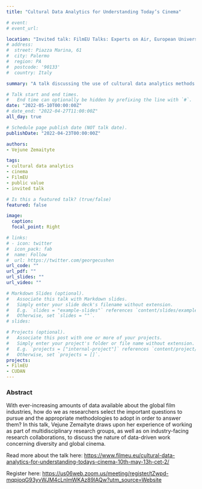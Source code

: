 ```yaml
---
title: "Cultural Data Analytics for Understanding Today’s Cinema"

# event: 
# event_url: 

location: "Invited talk: FilmEU Talks: Experts on Air, European Universities Alliance for Film and Media Arts, online"
# address:
#  street: Piazza Marina, 61
#  city: Palermo
#  region: PA
#  postcode: '90133'
#  country: Italy

summary: "A talk discussing the use of cultural data analytics methods for cinema studies"

# Talk start and end times.
#   End time can optionally be hidden by prefixing the line with `#`.
date: "2022-05-10T00:00:00Z"
# date_end: "2022-04-27T11:00:00Z"
all_day: true

# Schedule page publish date (NOT talk date).
publishDate: "2022-04-23T00:00:00Z"

authors: 
- Vejune Zemaityte

tags:
- cultural data analytics
- cinema
- FilmEU
- public value
- invited talk

# Is this a featured talk? (true/false)
featured: false

image:
  caption: 
  focal_point: Right

# links:
# - icon: twitter
#  icon_pack: fab
#  name: Follow
#  url: https://twitter.com/georgecushen
url_code: ""
url_pdf: ""
url_slides: ""
url_video: ""

# Markdown Slides (optional).
#   Associate this talk with Markdown slides.
#   Simply enter your slide deck's filename without extension.
#   E.g. `slides = "example-slides"` references `content/slides/example-slides.md`.
#   Otherwise, set `slides = ""`.
# slides:

# Projects (optional).
#   Associate this post with one or more of your projects.
#   Simply enter your project's folder or file name without extension.
#   E.g. `projects = ["internal-project"]` references `content/project/deep-learning/index.md`.
#   Otherwise, set `projects = []`.
projects:
- FilmEU
- CUDAN
---
```


### Abstract

With ever-increasing amounts of data available about the global film industries, how do we as researchers select the important questions to pursue and the appropriate methodologies to adopt in order to answer them? In this talk, Vejune Zemaityte draws upon her experience of working as part of multidisciplinary research groups, as well as on industry-facing research collaborations, to discuss the nature of data-driven work concerning diversity and global cinema. 

Read more about the talk here: https://www.filmeu.eu/cultural-data-analytics-for-understanding-todays-cinema-10th-may-13h-cet-2/

Register here: https://us06web.zoom.us/meeting/register/tZwpd-mqpjoqG93yvWJM4cLnlmWKAz89lAQw?utm_source=Website